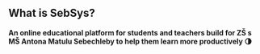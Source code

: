 ## What is SebSys?

**An online educational platform for students and teachers build for ZŠ s MŠ Antona Matulu Sebechleby to help them learn more productively 🌗**
